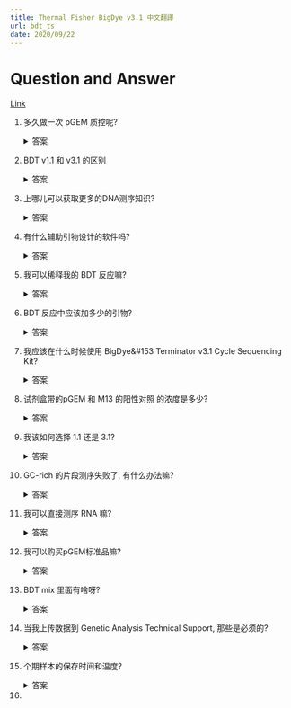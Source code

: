 ```yaml
---
title: Thermal Fisher BigDye v3.1 中文翻譯
url: bdt_ts
date: 2020/09/22
---
```


# Question and Answer
[Link](https://www.thermofisher.com/search/results?query=4337458&persona=DocSupport&type=Product+FAQs&resultPage=1&resultsPerPage=60)

1. 多久做一次 pGEM 质控呢?
    <details  >
    <summary> 答案 </summary>
    pGEM 和 M13 (试剂盒自带). pGEM 和 M13 是用来做问题排查的.
    你可以用他来排查样本质量, 循环次数, 或者测序前清洗(沉淀)反应 的问题来优化你的实验.
    </details>

2. BDT v1.1 和 v3.1 的区别
    <details  >
    <summary> 答案 </summary>
    荧光染料不一样, dNTP 和 ddNTP 的比例也不一样.

    1.1 对短片段更有效, 它可以读取离引物更近的区域
    3.1 更擅长读取长片段
    </details>

3. 上哪儿可以获取更多的DNA测序知识?
    <details  >
    <summary> 答案 </summary>
    ThermoFisher 的网站已经提供了很多测序知识.
    此外, 你还可以在:

    - Sanger Sequencing Overview (https://www.thermofisher.com/us/en/home/life-science/sequencing/sanger-sequencing/applications.html)    
    - DNA Sequencing by Capillary Electrophoresis Guide (http://tools.thermofisher.com/content/sfs/manuals/cms_041003.pdf)
    - Seq It Out Video Series (https://www.thermofisher.com/us/en/home/life-science/sequencing/sequencing-education/seq-it-out.html)
    - For additional resources, please see the Guides and Tools section on this page (http://www.thermofisher.com/us/en/home/technical-resources/technical-reference-library/capillary-electrophoresis-applications-support-center/sanger-sequencing-support.html).
    </details>

4. 有什么辅助引物设计的软件吗?
    <details  >
    <summary> 答案 </summary>
    ThermoFisher 推出了 Primer Designer™ 工具. 这是一款免费的在线工具.

    [链接](http://www.thermofisher.com/us/en/home/life-science/sequencing/sanger-sequencing/pre-designed-primers-pcr-sanger-sequencing.html?CID=primerdesigner)
    </details>

5. 我可以稀释我的 BDT 反应嘛?
    <details  >
    <summary> 答案 </summary>
    我们提供了  BigDye™ Terminator v1.1 & v3.1 5X Buffer 来稀释 BDT. 但是稀释可能减弱测序的质量. 我们无法保证稀释后的测序质量.
    </details>

6.  BDT 反应中应该加多少的引物?
    <details  >
    <summary> 答案 </summary>
    引物的浓度应该保持在 3.2 pmoles.
    如果反应体系被稀释了, 应该重新寻找最适引物浓度
    </details>

7. 我应该在什么时候使用 BigDye&#153 Terminator v3.1 Cycle Sequencing Kit?
    <details  >
    <summary> 答案 </summary>
    如果您需要测序长片段
    </details>
8. 试剂盒带的pGEM 和 M13 的阳性对照 的浓度是多少?
    <details  >
    <summary> 答案 </summary>

    - pGEM 浓度是 200ng/uL;
    - M13 的浓度是 0.8 pmol/uL
    </details>
9. 我该如何选择 1.1 还是 3.1?
    <details  >
    <summary> 答案 </summary>
    1.1 更适合片段在700-750 左右的序列, 并且读取的区域更靠近引物.
    3.1 在首端30-50bp的序列质量较低. 在最优的效率下, 可读取 1,200bp 的序列.
    </detail>

10. GC-rich 的片段测序失败了, 有什么办法嘛?
    <details  >
    <summary> 答案 </summary>
    当测序高 GC 序列的时候, 你可以试试下面的操作:

    - 用 1x 或者 0.5x BDT 去做. 过多稀释BDT会降低长GC片段测序的成功率.
    - 98℃ 到 99℃预变性5min
    - 用 5% 的 DMSO 或者新鲜的甜菜碱 添加入反应中
    - 使用 dGTP BigDye Terminator Cycle Sequencing 试剂盒.
    当存在 ddGTP 存在的时候, G峰会被减弱. 但是对于长GC富集片段, 它的成功率比普通的BDT要高. (Cat. No. 4305080, Rev. C)

11. 我可以直接测序 RNA 嘛?
    <details  >
    <summary> 答案 </summary>
    不能. 反转录吧
    </details>
12. 我可以购买pGEM标准品嘛?
    <details  >
    <summary> 答案 </summary>
    不卖~
    </details>

13. BDT mix 里面有啥呀?
    <details  >
    <summary> 答案 </summary>
    dNTP, 荧光标记的ddNTP, 缓冲液, 和其他东西. 特殊的成分是我们的专利
    </details>

14. 当我上传数据到 Genetic Analysis Technical Support, 那些是必须的?
    <details  >
    <summary> 答案 </summary>

    - 机器型号和序列号;
    - 使用软件的版本号
    - Application and/or 试剂盒的信息
    - 试剂盒的编号 (lot number)
    - 毛细管或组的运行号
    - 胶的类型和编号
    - Buffer 的编号
    - .... 啥呀- - 感觉没用, 不翻译了
    </details>

15. 个期样本的保存时间和温度?
    <details  >
    <summary> 答案 </summary>

    - 测序之后, 样本可以保存在4℃过夜, 或者 -15℃/-25℃ 长期保存.

    - 在用 Centri-Sep™ 或者 以纯纯化后, 干燥样本, 用 MicroAmp™ Clear Adhesive Film 封住,避光保存 4℃ 过夜, 或者 -20℃ 知道使用.

    - 在 BigDye™ Xterminator 纯化后, 最多保存10天,用 MicroAmp™ Clear Adhesive Film 封好, 4℃ 短期或者 -20 长期. BDX 板可在室温存放 48 小时.
    </detials>
16. 
